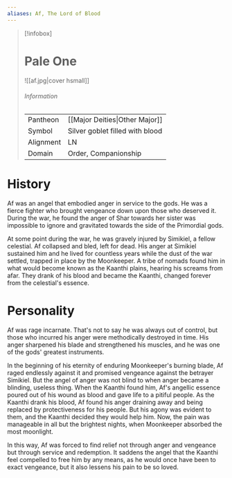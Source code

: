 ```yaml
---
aliases: Af, The Lord of Blood
---
```


> [!infobox]
> # Pale One
> ![[af.jpg|cover hsmall]]
> ###### Information
> | | |
> |---|---|
> | Pantheon | [[Major Deities\|Other Major]] |
> | Symbol | Silver goblet filled with blood |
> | Alignment | LN |
> | Domain | Order, Companionship |
# History
Af was an angel that embodied anger in service to the gods. He was a fierce fighter who brought vengeance down upon those who deserved it. During the war, he found the anger of Shar towards her sister was impossible to ignore and gravitated towards the side of the Primordial gods.

At some point during the war, he was gravely injured by Simikiel, a fellow celestial. Af collapsed and bled, left for dead. His anger at Simikiel sustained him and he lived for countless years while the dust of the war settled, trapped in place by the Moonkeeper. A tribe of nomads found him in what would become known as the Kaanthi plains, hearing his screams from afar. They drank of his blood and became the Kaanthi, changed forever from the celestial's essence.

# Personality
Af was rage incarnate. That's not to say he was always out of control, but those who incurred his anger were methodically destroyed in time. His anger sharpened his blade and strengthened his muscles, and he was one of the gods' greatest instruments.

In the beginning of his eternity of enduring Moonkeeper's burning blade, Af raged endlessly against it and promised vengeance against the betrayer Simikiel. But the angel of anger was not blind to when anger became a blinding, useless thing. When the Kaanthi found him, Af's angellic essence poured out of his wound as blood and gave life to a pitiful people. As the Kaanthi drank his blood, Af found his anger draining away and being replaced by protectiveness for his people. But his agony was evident to them, and the Kaanthi decided they would help him. Now, the pain was manageable in all but the brightest nights, when Moonkeeper absorbed the most moonlight.

In this way, Af was forced to find relief not through anger and vengeance but through service and redemption. It saddens the angel that the Kaanthi feel compelled to free him by any means, as he would once have been to exact vengeance, but it also lessens his pain to be so loved.

